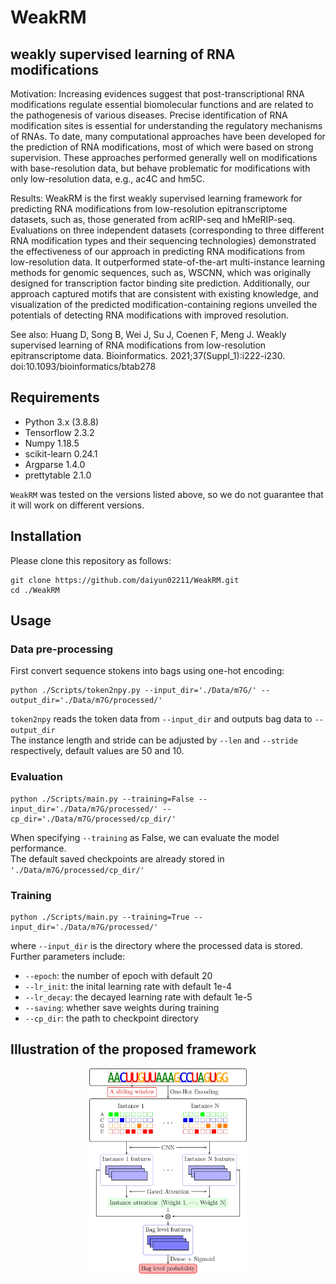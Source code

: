 # WeakRM
## weakly supervised learning of RNA modifications
Motivation: Increasing evidences suggest that post-transcriptional RNA modifications
regulate essential biomolecular functions and are related to the pathogenesis of various
diseases. Precise identification of RNA modification sites is essential for understanding
the regulatory mechanisms of RNAs. To date, many computational approaches have
been developed for the prediction of RNA modifications, most of which were based on
strong supervision. These approaches performed generally well on modifications with
base-resolution data, but behave problematic for modifications with only low-resolution
data, e.g., ac4C and hm5C.

Results: WeakRM is the first weakly supervised learning framework for predicting
RNA modifications from low-resolution epitranscriptome datasets, such as, those
generated from acRIP-seq and hMeRIP-seq. Evaluations on three independent datasets
(corresponding to three different RNA modification types and their sequencing technologies)
demonstrated the effectiveness of our approach in predicting RNA modifications from
low-resolution data. It outperformed state-of-the-art multi-instance learning methods for
genomic sequences, such as, WSCNN, which was originally designed for transcription
factor binding site prediction. Additionally, our approach captured motifs that are consistent
with existing knowledge, and visualization of the predicted modification-containing
regions unveiled the potentials of detecting RNA modifications with improved resolution.

See also:
Huang D, Song B, Wei J, Su J, Coenen F, Meng J. Weakly supervised learning of RNA modifications from low-resolution epitranscriptome data. Bioinformatics. 2021;37(Suppl_1):i222-i230. doi:10.1093/bioinformatics/btab278
## Requirements
- Python 3.x (3.8.8)
- Tensorflow 2.3.2
- Numpy 1.18.5
- scikit-learn 0.24.1
- Argparse 1.4.0
- prettytable 2.1.0  
  
``WeakRM`` was tested on the versions listed above, so we do not guarantee that it will work on different versions.
## Installation
Please clone this repository as follows:
```
git clone https://github.com/daiyun02211/WeakRM.git
cd ./WeakRM
```
## Usage
### Data pre-processing
First convert sequence stokens into bags using one-hot encoding:
```
python ./Scripts/token2npy.py --input_dir='./Data/m7G/' --output_dir='./Data/m7G/processed/'
```
``token2npy`` reads the token data from ``--input_dir`` and outputs bag data to ``--output_dir``  
The instance length and stride can be adjusted by ``--len`` and ``--stride`` respectively, default values are 50 and 10.
### Evaluation
```
python ./Scripts/main.py --training=False --input_dir='./Data/m7G/processed/' --cp_dir='./Data/m7G/processed/cp_dir/'
```
When specifying ``--training`` as False, we can evaluate the model performance.  
The default saved checkpoints are already stored in ``'./Data/m7G/processed/cp_dir/'``
### Training
```
python ./Scripts/main.py --training=True --input_dir='./Data/m7G/processed/'
```
where ``--input_dir`` is the directory where the processed data is stored.  
Further parameters include:
- ``--epoch``: the number of epoch with default 20
- ``--lr_init``: the inital learning rate with default 1e-4
- ``--lr_decay``: the decayed learning rate with default 1e-5
- ``--saving``: whether save weights during training
- ``--cp_dir``: the path to checkpoint directory
## Illustration of the proposed framework
<p align="center">
  <img src="https://github.com/daiyun02211/WeakRM/blob/main/Img/net.jpg" width="50%" align="middle"/>
</p>  
